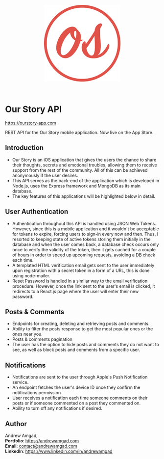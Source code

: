 <p align="center">
<img  src="logo.png" width="250" height="250">
  </p>
  
  <br/>
  

# Our Story API
https://ourstory-app.com

REST API for the Our Story mobile application. Now live on the App Store.

## Introduction
- Our Story is an iOS application that gives the users the chance to share their thoughts, secrets and emotional troubles, allowing them to receive support from the rest of the community. All of this can be achieved anonymously if the user desires.
- This API serves as the back-end of the application which is developed in Node.js, uses the Express framework and MongoDB as its main database.
- The key features of this applications will be highlighted below in detail.

## User Authentication
- Authentication throughout this API is handled using JSON Web Tokens. However, since this is a mobile application and it wouldn't be acceptable for tokens to expire, forcing users to sign-in every now and then. Thus, I resorted to keeping state of active tokens storing them initially in the database and when the user comes back, a database check occurs only once to verify the validity of the token, then it gets cached for a couple of hours in order to speed up upcoming requests, avoiding a DB check each time.
- A templated HTML verification email gets sent to the user immediately upon registration with a secret token in a form of a URL, this is done using node-mailer.
- Reset Password is handled in a similar way to the email verification procedure. However, once the link sent to the user's email is clicked, it redirects to a React.js page where the user will enter their new password.

## Posts & Comments
- Endpoints for creating, deleting and retrieving posts and comments.
- Ability to filter the posts response to get the most popular ones or the ones near you.
- Posts & comments pagination
- The user has the option to hide posts and comments they do not want to see, as well as block posts and comments from a specific user.

## Notifications
- Notifications are sent to the user through Apple's Push Notification service.
- An endpoint fetches the user's device ID once they confirm the notifications permission
- User receives a notification each time someone comments on their posts or if someone commented on a post they commented on.
- Ability to turn off any notifications if desired.

## Author
Andrew Amgad, <br />
<strong>Portfolio</strong>: https://andrewamgad.com <br />
<strong>Email</strong>: contact@andrewamgad.com <br />
<strong>LinkedIn</strong>: https://www.linkedin.com/in/andrewamgad
